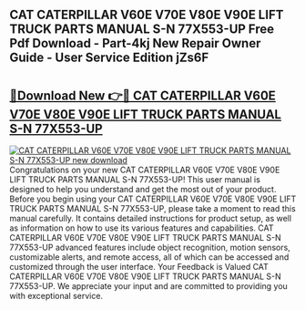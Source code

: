 ## CAT CATERPILLAR V60E V70E V80E V90E LIFT TRUCK PARTS MANUAL S-N 77X553-UP Free Pdf Download - Part-4kj New Repair Owner Guide - User Service Edition jZs6F

# <h2><a href="http://bc6211.oget.top/?id=CAT+CATERPILLAR+V60E+V70E+V80E+V90E+LIFT+TRUCK+PARTS+MANUAL+S-N+77X553-UP">🔗Download New 👉🔴 CAT CATERPILLAR V60E V70E V80E V90E LIFT TRUCK PARTS MANUAL S-N 77X553-UP</a></h2>

[![CAT CATERPILLAR V60E V70E V80E V90E LIFT TRUCK PARTS MANUAL S-N 77X553-UP new download](https://i.imgur.com/5g1atiW.png)](http://bc6211.oget.top/?id=CAT+CATERPILLAR+V60E+V70E+V80E+V90E+LIFT+TRUCK+PARTS+MANUAL+S-N+77X553-UP)
Congratulations on your new CAT CATERPILLAR V60E V70E V80E V90E LIFT TRUCK PARTS MANUAL S-N 77X553-UP! This user manual is designed to help you understand and get the most out of your product. Before you begin using your CAT CATERPILLAR V60E V70E V80E V90E LIFT TRUCK PARTS MANUAL S-N 77X553-UP, please take a moment to read this manual carefully. It contains detailed instructions for product setup, as well as information on how to use its various features and capabilities. CAT CATERPILLAR V60E V70E V80E V90E LIFT TRUCK PARTS MANUAL S-N 77X553-UP advanced features include object recognition, motion sensors, customizable alerts, and remote access, all of which can be accessed and customized through the user interface. Your Feedback is Valued CAT CATERPILLAR V60E V70E V80E V90E LIFT TRUCK PARTS MANUAL S-N 77X553-UP. We appreciate your input and are committed to providing you with exceptional service.
